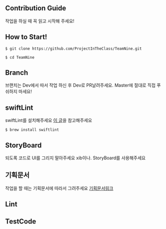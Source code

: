 ## Contribution Guide
작업을 하실 때 꼭 읽고 시작해 주세요!

## How to Start!
```
$ git clone https://github.com/ProjectInTheClass/TeamNine.git

$ cd TeamNine
```

## Branch
브랜치는 Dev에서 따서 작업 하신 후 Dev로 PR날려주세요.
Master에 절대로 직접 푸쉬하지 마세요!

## swiftLint
swiftLint를 설치해주세요
[이 글](https://dev200ok.blogspot.com/2020/09/ios-swift-lint.html)을 참고해주세요
```
$ brew install swiftlint
```

## StoryBoard
되도록 코드로 UI를 그리지 말아주세요 xib이나. StoryBoard를 사용해주세요

## 기획문서
작업을 할 때는 기획문서에 따라서 그려주세요
[기획문서링크](https://xd.adobe.com/view/32a01b5b-7d10-4726-9b0c-23362ce7e572-67f3/)

## Lint

## TestCode
